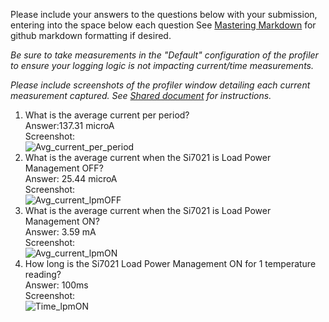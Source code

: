 Please include your answers to the questions below with your submission, entering into the space below each question
See [Mastering Markdown](https://guides.github.com/features/mastering-markdown/) for github markdown formatting if desired.

*Be sure to take measurements in the "Default" configuration of the profiler to ensure your logging logic is not impacting current/time measurements.*

*Please include screenshots of the profiler window detailing each current measurement captured.  See [Shared document](https://docs.google.com/document/d/1Ro9G2Nsr_ZXDhBYJ6YyF9CPivb--6UjhHRmVhDGySag/edit?usp=sharing) for instructions.* 

1. What is the average current per period?   
   Answer:137.31 microA
   <br>Screenshot:  
   ![Avg_current_per_period](https://github.com/CU-ECEN-5823/assignment-3-i2c-load-power-management-PuneetBansal/blob/master/screenshots/Avg_current_per_period.JPG)  
2. What is the average current when the Si7021 is Load Power Management OFF?  
   Answer: 25.44 microA
   <br>Screenshot:  
   ![Avg_current_lpmOFF](https://github.com/CU-ECEN-5823/assignment-3-i2c-load-power-management-PuneetBansal/blob/master/screenshots/Avg_current_lpmOFF.JPG)
3. What is the average current when the Si7021 is Load Power Management ON?  
   Answer: 3.59 mA
   <br>Screenshot:  
   ![Avg_current_lpmON](https://github.com/CU-ECEN-5823/assignment-3-i2c-load-power-management-PuneetBansal/blob/master/screenshots/Avg_current_lpmON.JPG)
4. How long is the Si7021 Load Power Management ON for 1 temperature reading?  
   Answer: 100ms
   <br>Screenshot:  
   ![Time_lpmON](https://github.com/CU-ECEN-5823/assignment-3-i2c-load-power-management-PuneetBansal/blob/master/screenshots/Time_lpmON.JPG)
